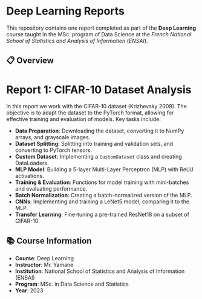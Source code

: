 # Deep Learning Reports

This repository contains one report completed as part of the **Deep Learning** course taught in the MSc. program of Data Science at the *French National School of Statistics and Analysis of Information* (*ENSAI*).

## 📋 Overview

# Report 1: CIFAR-10 Dataset Analysis
In this report we work with the CIFAR-10 dataset (Krizhevsky 2009). The objective is to adapt the dataset to the PyTorch format, allowing for effective training and evaluation of models. Key tasks include:
- **Data Preparation**: Downloading the dataset, converting it to NumPy arrays, and grayscale images.
- **Dataset Splitting**: Splitting into training and validation sets, and converting to PyTorch tensors.
- **Custom Dataset**: Implementing a `CustomDataset` class and creating DataLoaders.
- **MLP Model**: Building a 5-layer Multi-Layer Perceptron (MLP) with ReLU activations.
- **Training & Evaluation**: Functions for model training with mini-batches and evaluating performance.
- **Batch Normalization**: Creating a batch-normalized version of the MLP.
- **CNNs**: Implementing and training a LeNet5 model, comparing it to the MLP.
- **Transfer Learning**: Fine-tuning a pre-trained ResNet18 on a subset of CIFAR-10.


## 📚 Course Information
- **Course**: Deep Learning
- **Instructor**: Mr. Yamane
- **Institution**: National School of Statistics and Analysis of Information (ENSAI)
- **Program**: MSc. in Data Science and Statistics
- **Year**: 2023
